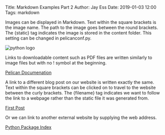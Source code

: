 Title: Markdown Examples Part 2
Author: Jay Ess
Date: 2019-01-03 12:00
Tags: markdown

Images can be displayed in Markdown.
Text within the square brackets is the image name. The path to the image goes between the round brackets.
The {static} tag indicates the image is stored in the content folder. This setting can be changed in pelicanconf.py.

![python logo]({static}/python_icon.png)

Links to downloadable content such as PDF files are written similarly to image files but with no ! symbol at the beginning.

[Pelican Documenation]({static}/pelican.pdf)

A link to a different blog post on our website is written exactly the same.
Text within the square brackets can be clicked on to travel to the website between the curly brackets.
The {filename} tag indicates we want to follow the link to a webpage rather than the static file it was generated from.

[First Post]({filename}/articles/markdown_example1.md)

Or we can link to another external website by supplying the web address.

[Python Package Index](https://pypi.org)
